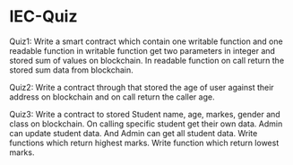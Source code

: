 # IEC-Quiz

Quiz1: Write a smart contract which contain one writable function and one readable function in writable function get two parameters in integer and stored sum of values on blockchain. In readable function on call return the stored sum data from blockchain.

Quiz2: Write  a contract through that stored the age of user against their address on blockchain and on call return the caller age.

Quiz3: Write a contract to stored Student name, age, markes, gender and class on blockchain. On calling specific student get their own data. Admin can update student data. And Admin can get all student data. 
Write functions which return highest marks. 
Write function which return lowest marks.
